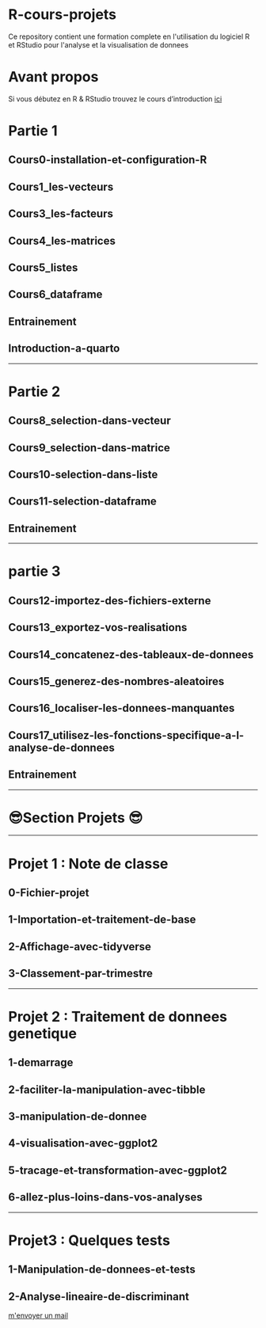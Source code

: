 # R-cours-projets
Ce repository contient une formation complete en l'utilisation du logiciel R et RStudio pour l'analyse et la visualisation de donnees
# Avant propos
Si vous débutez en R & RStudio trouvez le cours d’introduction [ici](https://youtube.com/playlist?list=PLnQ1XuDe5e1gw7E-c5tZaTLgnO27Ri1Ho&si=JiUikSXRrsj1xkIM)
# Partie 1
## Cours0-installation-et-configuration-R
## Cours1_les-vecteurs
## Cours3_les-facteurs
## Cours4_les-matrices
## Cours5_listes
## Cours6_dataframe
## Entrainement
## Introduction-a-quarto
---
# Partie 2
## Cours8_selection-dans-vecteur
## Cours9_selection-dans-matrice
## Cours10-selection-dans-liste
## Cours11-selection-dataframe
## Entrainement
---
# partie 3
## Cours12-importez-des-fichiers-externe
## Cours13_exportez-vos-realisations
## Cours14_concatenez-des-tableaux-de-donnees
## Cours15_generez-des-nombres-aleatoires
## Cours16_localiser-les-donnees-manquantes
## Cours17_utilisez-les-fonctions-specifique-a-l-analyse-de-donnees
## Entrainement
---
# 😎Section Projets 😎
---
# Projet 1 : Note de classe
## 0-Fichier-projet
## 1-Importation-et-traitement-de-base
## 2-Affichage-avec-tidyverse
## 3-Classement-par-trimestre
---
# Projet 2 : Traitement de donnees genetique
## 1-demarrage
## 2-faciliter-la-manipulation-avec-tibble
## 3-manipulation-de-donnee
## 4-visualisation-avec-ggplot2
## 5-tracage-et-transformation-avec-ggplot2
## 6-allez-plus-loins-dans-vos-analyses
---
# Projet3 : Quelques tests
## 1-Manipulation-de-donnees-et-tests
## 2-Analyse-lineaire-de-discriminant

[m'envoyer un mail](hkoffianderson@gmail.com)
